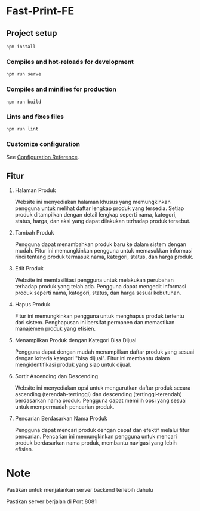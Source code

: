 # Fast-Print-FE

## Project setup

```
npm install
```

### Compiles and hot-reloads for development

```
npm run serve
```

### Compiles and minifies for production

```
npm run build
```

### Lints and fixes files

```
npm run lint
```

### Customize configuration

See [Configuration Reference](https://cli.vuejs.org/config/).

## Fitur

1. Halaman Produk

   Website ini menyediakan halaman khusus yang memungkinkan pengguna untuk melihat daftar lengkap produk yang tersedia. Setiap produk ditampilkan dengan detail lengkap seperti nama, kategori, status, harga, dan aksi yang dapat dilakukan terhadap produk tersebut.

2. Tambah Produk

   Pengguna dapat menambahkan produk baru ke dalam sistem dengan mudah. Fitur ini memungkinkan pengguna untuk memasukkan informasi rinci tentang produk termasuk nama, kategori, status, dan harga produk.

3. Edit Produk

   Website ini memfasilitasi pengguna untuk melakukan perubahan terhadap produk yang telah ada. Pengguna dapat mengedit informasi produk seperti nama, kategori, status, dan harga sesuai kebutuhan.

4. Hapus Produk

   Fitur ini memungkinkan pengguna untuk menghapus produk tertentu dari sistem. Penghapusan ini bersifat permanen dan memastikan manajemen produk yang efisien.

5. Menampilkan Produk dengan Kategori Bisa Dijual

   Pengguna dapat dengan mudah menampilkan daftar produk yang sesuai dengan kriteria kategori "bisa dijual". Fitur ini membantu dalam mengidentifikasi produk yang siap untuk dijual.

6. Sortir Ascending dan Descending

   Website ini menyediakan opsi untuk mengurutkan daftar produk secara ascending (terendah-tertinggi) dan descending (tertinggi-terendah) berdasarkan nama produk. Pengguna dapat memilih opsi yang sesuai untuk mempermudah pencarian produk.

7. Pencarian Berdasarkan Nama Produk

   Pengguna dapat mencari produk dengan cepat dan efektif melalui fitur pencarian. Pencarian ini memungkinkan pengguna untuk mencari produk berdasarkan nama produk, membantu navigasi yang lebih efisien.

# Note

Pastikan untuk menjalankan server backend terlebih dahulu

Pastikan server berjalan di Port 8081
